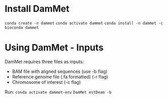 # Install DamMet
`conda create -n dammet`
`conda activate dammet`
`conda install -n dammet -c bioconda dammet`

# Using DamMet - Inputs
DamMet requires three files as inputs: 
- BAM file with aligned sequences (use -b flag)
- Reference genome file (.fa formatted) (-r flag)
- Chromosome of interest (-c flag)

Run: 
`conda activate dammet-env`
`DamMet estDeam -b `
